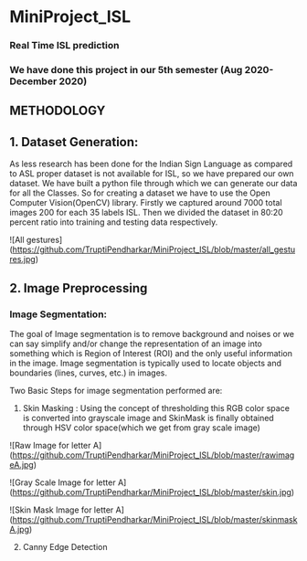 # MiniProject_ISL
### Real Time ISL prediction

### We have done this project in our 5th semester (Aug 2020- December 2020)


## METHODOLOGY

## 1. Dataset Generation:
  
As less research has been done for the Indian Sign Language as compared to ASL proper dataset
is not available for ISL, so we have prepared our own dataset. We have built a python file
through which we can generate our data for all the Classes. So for creating a dataset we have to
use the Open Computer Vision(OpenCV) library. Firstly we captured around 7000 total images
200 for each 35 labels ISL. Then we divided the dataset in 80:20 percent ratio into training and
testing data respectively.

![All gestures] (https://github.com/TruptiPendharkar/MiniProject_ISL/blob/master/all_gestures.jpg) 


## 2.  Image Preprocessing

### Image Segmentation:

The goal of Image segmentation is to remove background and noises or we can say simplify
and/or change the representation of an image into something which is Region of Interest (ROI)
and the only useful information in the image. Image segmentation is typically used to locate
objects and boundaries (lines, curves, etc.) in images.

Two Basic Steps for image segmentation performed are:

1. Skin Masking : Using the concept of thresholding this RGB color space is converted into
grayscale image and SkinMask is finally obtained through HSV color space(which we get
from gray scale image)

![Raw Image for letter A] (https://github.com/TruptiPendharkar/MiniProject_ISL/blob/master/rawimageA.jpg)

![Gray Scale Image for letter A] (https://github.com/TruptiPendharkar/MiniProject_ISL/blob/master/skin.jpg)

![Skin Mask Image for letter A] (https://github.com/TruptiPendharkar/MiniProject_ISL/blob/master/skinmaskA.jpg)

2. Canny Edge Detection







